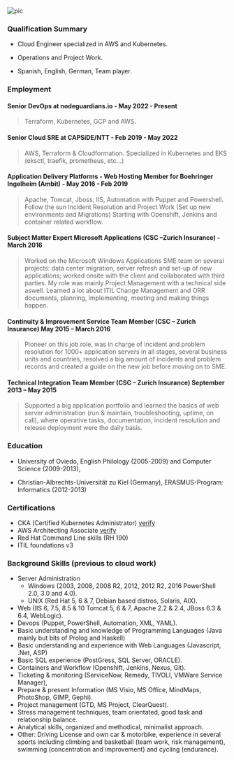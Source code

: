 ![pic](https://avatars.githubusercontent.com/u/22340666?s=400&u=8d99f75b2882c0db7d1351fbb0a2385c6693708f&v=4)

### Qualification Summary

*   Cloud Engineer specialized in AWS and Kubernetes. 

*   Operations and Project Work. 

*   Spanish, English, German, Team player.

### Employment

#### Senior DevOps at nodeguardians.io - May 2022 - Present

> Terraform, Kubernetes, GCP and AWS. 

#### Senior Cloud SRE at CAPSiDE/NTT - Feb 2019 - May 2022

> AWS, Terraform & Cloudformation. Specialized in Kubernetes and EKS (eksctl, traefik, prometheus, etc...)

#### Application Delivery Platforms - Web Hosting Member for Boehringer Ingelheim (Ambit) - May 2016 - Feb 2019

> Apache, Tomcat, Jboss, IIS, Automation with Puppet and Powershell. Follow the sun Incident Resolution and Project Work (Set up new environments and Migrations) Starting with Openshift, Jenkins and container related workflow.

#### Subject Matter Expert Microsoft Applications (CSC –Zurich Insurance) - March 2016

> Worked on the Microsoft Windows Applications SME team on several projects: data center migration, server refresh and set-up of new applications; worked onsite with the client and collaborated with third parties. My role was mainly Project Management with a technical side aswell. Learned a lot about ITIL Change Management and ORR documents, planning, implementing, meeting and making things happen.

#### Continuity & Improvement Service Team Member (CSC – Zurich Insurance) May 2015 – March 2016

> Pioneer on this job role, was in charge of incident and problem resolution for 1000+ application servers in all stages, several business units and countries, resolved a big amount of incidents and problem records and created a guide on the new job before moving on to SME.

#### Technical Integration Team Member (CSC – Zurich Insurance) September 2013 – May 2015

> Supported a big application portfolio and learned the basics of web server administration (run & maintain, troubleshooting, uptime, on call), where operative tasks, documentation, incident resolution and release deployment were the daily basis.

### Education

*   University of Oviedo, English Philology (2005-2009) and Computer Science (2009-2013),

*   Christian-Albrechts-Universität zu Kiel (Germany), ERASMUS-Program: Informatics (2012-2013)

### Certifications

*   CKA (Certified Kubernetes Administrator) [verify](https://www.credly.com/badges/50b60cfa-0661-4560-919a-0f7408e45e92/linked_in)
*   AWS Architecting Associate [verify](https://www.credly.com/badges/c21f3c9f-f4d0-46d0-86ff-c458a601784d/linked_in)
*   Red Hat Command Line skills (RH 190)
*   ITIL foundations v3

### Background Skills (previous to cloud work)

*   Server Administration
    *   Windows (2003, 2008, 2008 R2, 2012, 2012 R2, 2016 PowerShell 2.0, 3.0 and 4.0).
    *   UNIX (Red Hat 5, 6 & 7, Debian based distros, Solaris, AIX).
*   Web (IIS 6, 7.5, 8.5 & 10 Tomcat 5, 6 & 7, Apache 2.2 & 2.4, JBoss 6.3 & 6.4, WebLogic).
*   Devops (Puppet, PowerShell, Automation, XML, YAML).
*   Basic understanding and knowledge of Programming Languages (Java mainly but bits of Prolog and Haskell)
*   Basic understanding and experience with Web Languages (Javascript, .Net, ASP)
*   Basic SQL experience (PostGress, SQL Server, ORACLE).
*   Containers and Workflow (Openshift, Jenkins, Nexus, Git).
*   Ticketing & monitoring (ServiceNow, Remedy, TIVOLI, VMWare Service Manager),
*   Prepare & present Information (MS Visio, MS Office, MindMaps, PhotoShop, GIMP, Gephi).
*   Project management (GTD, MS Project, ClearQuest).
*   Stress management techniques, team orientated, good task and relationship balance.
*   Analytical skills, organized and methodical, minimalist approach.
*   Other: Driving License and own car & motorbike, experience in several sports including climbing and basketball (team work, risk management), swimming (concentration and improvement) and cycling (endurance).
